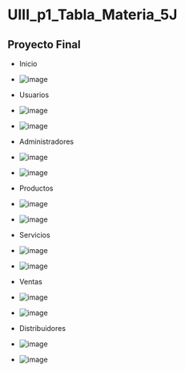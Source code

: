 # UIII_p1_Tabla_Materia_5J

## Proyecto Final
- Inicio
- ![image](https://github.com/user-attachments/assets/fce26df8-eb7c-4333-b9e0-4fddb14bde70)
- Usuarios
- ![image](https://github.com/user-attachments/assets/732d1734-eeae-4b6d-b0b8-ce88bf1b372a)
- ![image](https://github.com/user-attachments/assets/011bed27-1ac9-469c-ba59-c50e1deb1be9)

- Administradores
- ![image](https://github.com/user-attachments/assets/841e026e-3902-49d6-8419-108e9c0e1151)
- ![image](https://github.com/user-attachments/assets/9f99e412-22b3-4848-845e-c6a2a0db872d)

- Productos
- ![image](https://github.com/user-attachments/assets/f86d8eaf-0406-4d83-a371-88e5b5a6f62e)
- ![image](https://github.com/user-attachments/assets/9037f4f5-d238-4daa-a095-20a7c73af16b)

- Servicios
- ![image](https://github.com/user-attachments/assets/c73977ba-f892-48ff-9dee-3b7e77dbd7c1)
- ![image](https://github.com/user-attachments/assets/9a3bcbb9-3e2d-4a63-acef-ab5d45857c3a)

- Ventas
- ![image](https://github.com/user-attachments/assets/87f81059-fd5f-4012-94ac-e93199d9fa77)
- ![image](https://github.com/user-attachments/assets/91303e49-51c5-4def-9e84-f5af12b24744)

- Distribuidores
- ![image](https://github.com/user-attachments/assets/b9456f0c-20a9-4ffc-9ef2-db9e3ba5afb6)
- ![image](https://github.com/user-attachments/assets/ecc29695-6e36-42de-b094-d00559d4ec89)
